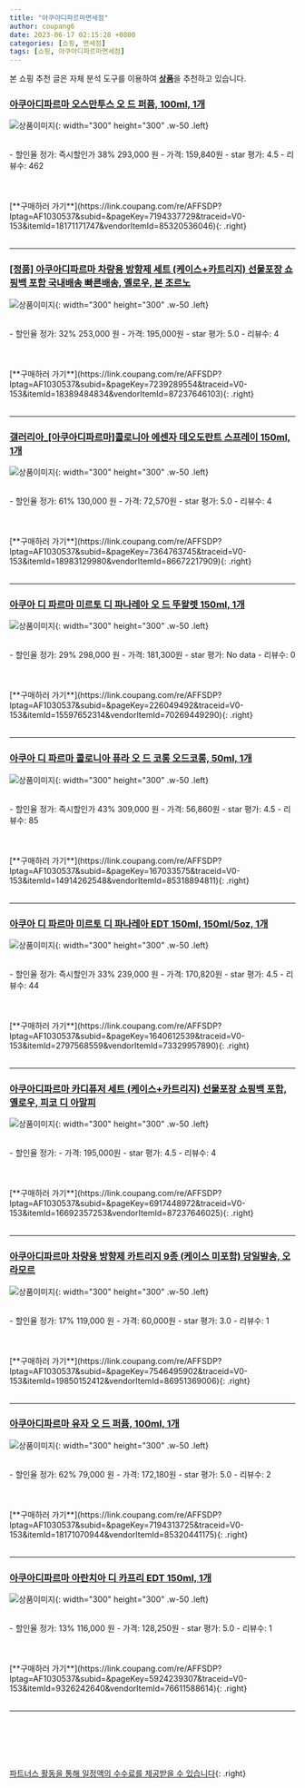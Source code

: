 ```yaml
---
title: "아쿠아디파르마면세점"
author: coupang6
date: 2023-06-17 02:15:28 +0800
categories: [쇼핑, 면세점]
tags: [쇼핑, 아쿠아디파르마면세점]
---
```


본 쇼핑 추천 글은 자체 분석 도구를 이용하여 [**상품**](https://link.coupang.com/a/bao1ui)을 추천하고 있습니다.

### [아쿠아디파르마 오스만투스 오 드 퍼퓸, 100ml, 1개](https://link.coupang.com/re/AFFSDP?lptag=AF1030537&subid=&pageKey=7194337729&traceid=V0-153&itemId=18171171747&vendorItemId=85320536046)

![상품이미지](https://thumbnail9.coupangcdn.com/thumbnails/remote/230x230ex/image/vendor_inventory/1245/d1175912e1283b8592ea2738c77a50f27469e748669ea10df154b76c4213.JPG){: width="300" height="300" .w-50 .left}


<br>
- 할인율 정가: 즉시할인가 38%  293,000   원
- 가격: 159,840원
- star 평가: 4.5
- 리뷰수: 462
<br>
<br>
<br>
<br>
[**구매하러 가기**](https://link.coupang.com/re/AFFSDP?lptag=AF1030537&subid=&pageKey=7194337729&traceid=V0-153&itemId=18171171747&vendorItemId=85320536046){: .right}
<br>
<br>

---

### [[정품] 아쿠아디파르마 차량용 방향제 세트 (케이스+카트리지) 선물포장 쇼핑백 포함 국내배송 빠른배송, 옐로우, 본 조르노](https://link.coupang.com/re/AFFSDP?lptag=AF1030537&subid=&pageKey=7239289554&traceid=V0-153&itemId=18389484834&vendorItemId=87237646103)

![상품이미지](https://thumbnail7.coupangcdn.com/thumbnails/remote/230x230ex/image/vendor_inventory/d138/ac4a66f09f297827753f16764e3247a9f566e1bb3628cb9343354853e540.jpg){: width="300" height="300" .w-50 .left}


<br>
- 할인율 정가: 32%  253,000   원
- 가격: 195,000원
- star 평가: 5.0
- 리뷰수: 4
<br>
<br>
<br>
<br>
[**구매하러 가기**](https://link.coupang.com/re/AFFSDP?lptag=AF1030537&subid=&pageKey=7239289554&traceid=V0-153&itemId=18389484834&vendorItemId=87237646103){: .right}
<br>
<br>

---

### [갤러리아_[아쿠아디파르마]콜로니아 에센자 데오도란트 스프레이 150ml, 1개](https://link.coupang.com/re/AFFSDP?lptag=AF1030537&subid=&pageKey=7364763745&traceid=V0-153&itemId=18983129980&vendorItemId=86672217909)

![상품이미지](https://thumbnail9.coupangcdn.com/thumbnails/remote/230x230ex/image/vendor_inventory/f22c/ed640410ad3aa63c8beb6326f86b650ec34aaee4ec2bdd54739e2cd3a519.png){: width="300" height="300" .w-50 .left}


<br>
- 할인율 정가: 61%  130,000   원
- 가격: 72,570원
- star 평가: 5.0
- 리뷰수: 4
<br>
<br>
<br>
<br>
[**구매하러 가기**](https://link.coupang.com/re/AFFSDP?lptag=AF1030537&subid=&pageKey=7364763745&traceid=V0-153&itemId=18983129980&vendorItemId=86672217909){: .right}
<br>
<br>

---

### [아쿠아 디 파르마 미르토 디 파나레아 오 드 뚜왈렛 150ml, 1개](https://link.coupang.com/re/AFFSDP?lptag=AF1030537&subid=&pageKey=226049492&traceid=V0-153&itemId=15597652314&vendorItemId=70269449290)

![상품이미지](https://thumbnail9.coupangcdn.com/thumbnails/remote/230x230ex/image/vendor_inventory/369d/0207caf80705cea19e4ccd277f8c4d288ee5c55afa84e62d5381b312f021.jpg){: width="300" height="300" .w-50 .left}


<br>
- 할인율 정가: 29%  298,000   원
- 가격: 181,300원
- star 평가: No data
- 리뷰수: 0
<br>
<br>
<br>
<br>
[**구매하러 가기**](https://link.coupang.com/re/AFFSDP?lptag=AF1030537&subid=&pageKey=226049492&traceid=V0-153&itemId=15597652314&vendorItemId=70269449290){: .right}
<br>
<br>

---

### [아쿠아 디 파르마 콜로니아 퓨라 오 드 코롱 오드코롱, 50ml, 1개](https://link.coupang.com/re/AFFSDP?lptag=AF1030537&subid=&pageKey=167033575&traceid=V0-153&itemId=14914262548&vendorItemId=85318894811)

![상품이미지](https://thumbnail8.coupangcdn.com/thumbnails/remote/230x230ex/image/vendor_inventory/aa81/df95e7b49c5d2eba8433d321deac4dc4781ee08b95cfefe67af1ad2ce345.JPG){: width="300" height="300" .w-50 .left}


<br>
- 할인율 정가: 즉시할인가 43%  309,000   원
- 가격: 56,860원
- star 평가: 4.5
- 리뷰수: 85
<br>
<br>
<br>
<br>
[**구매하러 가기**](https://link.coupang.com/re/AFFSDP?lptag=AF1030537&subid=&pageKey=167033575&traceid=V0-153&itemId=14914262548&vendorItemId=85318894811){: .right}
<br>
<br>

---

### [아쿠아 디 파르마 미르토 디 파나레아 EDT 150ml, 150ml/5oz, 1개](https://link.coupang.com/re/AFFSDP?lptag=AF1030537&subid=&pageKey=1640612539&traceid=V0-153&itemId=2797568559&vendorItemId=73329957890)

![상품이미지](https://thumbnail6.coupangcdn.com/thumbnails/remote/230x230ex/image/vendor_inventory/b2a0/a122e18c1b6a160a3ef8e27df9c8513d1e51fbc0136d48ebdf421c264de0.jpg){: width="300" height="300" .w-50 .left}


<br>
- 할인율 정가: 즉시할인가 33%  239,000   원
- 가격: 170,820원
- star 평가: 4.5
- 리뷰수: 44
<br>
<br>
<br>
<br>
[**구매하러 가기**](https://link.coupang.com/re/AFFSDP?lptag=AF1030537&subid=&pageKey=1640612539&traceid=V0-153&itemId=2797568559&vendorItemId=73329957890){: .right}
<br>
<br>

---

### [아쿠아디파르마 카디퓨저 세트 (케이스+카트리지) 선물포장 쇼핑백 포함, 옐로우, 피코 디 아말피](https://link.coupang.com/re/AFFSDP?lptag=AF1030537&subid=&pageKey=6917448972&traceid=V0-153&itemId=16692357253&vendorItemId=87237646025)

![상품이미지](https://thumbnail7.coupangcdn.com/thumbnails/remote/230x230ex/image/vendor_inventory/d138/ac4a66f09f297827753f16764e3247a9f566e1bb3628cb9343354853e540.jpg){: width="300" height="300" .w-50 .left}


<br>
- 할인율 정가: 
- 가격: 195,000원
- star 평가: 4.5
- 리뷰수: 4
<br>
<br>
<br>
<br>
[**구매하러 가기**](https://link.coupang.com/re/AFFSDP?lptag=AF1030537&subid=&pageKey=6917448972&traceid=V0-153&itemId=16692357253&vendorItemId=87237646025){: .right}
<br>
<br>

---

### [아쿠아디파르마 차량용 방향제 카트리지 9종 (케이스 미포함) 당일발송, 오 라모르](https://link.coupang.com/re/AFFSDP?lptag=AF1030537&subid=&pageKey=7546495902&traceid=V0-153&itemId=19850152412&vendorItemId=86951369006)

![상품이미지](https://thumbnail10.coupangcdn.com/thumbnails/remote/230x230ex/image/vendor_inventory/c5a1/0168d9f4af920ce26364abe21aedc808267fe1bac82427a86b77a5f7c52f.jpg){: width="300" height="300" .w-50 .left}


<br>
- 할인율 정가: 17%  119,000   원
- 가격: 60,000원
- star 평가: 3.0
- 리뷰수: 1
<br>
<br>
<br>
<br>
[**구매하러 가기**](https://link.coupang.com/re/AFFSDP?lptag=AF1030537&subid=&pageKey=7546495902&traceid=V0-153&itemId=19850152412&vendorItemId=86951369006){: .right}
<br>
<br>

---

### [아쿠아디파르마 유자 오 드 퍼퓸, 100ml, 1개](https://link.coupang.com/re/AFFSDP?lptag=AF1030537&subid=&pageKey=7194313725&traceid=V0-153&itemId=18171070944&vendorItemId=85320441175)

![상품이미지](https://thumbnail8.coupangcdn.com/thumbnails/remote/230x230ex/image/vendor_inventory/304b/b9510b707ce158ec3617cd539454610fb76fc9a8e91dd0cc392aa30d39a9.JPG){: width="300" height="300" .w-50 .left}


<br>
- 할인율 정가: 62%  79,000   원
- 가격: 172,180원
- star 평가: 5.0
- 리뷰수: 2
<br>
<br>
<br>
<br>
[**구매하러 가기**](https://link.coupang.com/re/AFFSDP?lptag=AF1030537&subid=&pageKey=7194313725&traceid=V0-153&itemId=18171070944&vendorItemId=85320441175){: .right}
<br>
<br>

---

### [아쿠아디파르마 아란치아 디 카프리 EDT 150ml, 1개](https://link.coupang.com/re/AFFSDP?lptag=AF1030537&subid=&pageKey=5924239307&traceid=V0-153&itemId=9326242640&vendorItemId=76611588614)

![상품이미지](https://thumbnail7.coupangcdn.com/thumbnails/remote/230x230ex/image/vendor_inventory/bf10/59a2b23b39c240edcab0c5787993f07b712cfd42030464085f98bc8a9e79.jpg){: width="300" height="300" .w-50 .left}


<br>
- 할인율 정가: 13%  116,000   원
- 가격: 128,250원
- star 평가: 5.0
- 리뷰수: 1
<br>
<br>
<br>
<br>
[**구매하러 가기**](https://link.coupang.com/re/AFFSDP?lptag=AF1030537&subid=&pageKey=5924239307&traceid=V0-153&itemId=9326242640&vendorItemId=76611588614){: .right}
<br>
<br>

---
<br><br><br><br><br> [파트너스 활동을 통해 일정액의 수수료를 제공받을 수 있습니다](https://link.coupang.com/a/bao1ui){: .right}